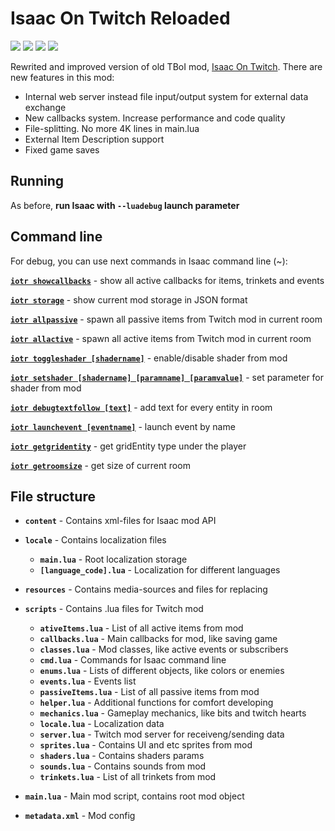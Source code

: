 # Isaac On Twitch Reloaded

<a href="https://steamcommunity.com/sharedfiles/filedetails/?id=2433361645">
  <img src="https://img.shields.io/steam/subscriptions/2433361645?label=subscriptions&logo=steam"/></a>
<a href="https://steamcommunity.com/sharedfiles/filedetails/?id=2433361645">
  <img src="https://img.shields.io/steam/views/2433361645?label=views&logo=steam"/></a>
<a href="https://steamcommunity.com/sharedfiles/filedetails/?id=2433361645">
  <img src="https://img.shields.io/steam/update-date/2433361645?label=last%20update&logo=steam"/></a>
<a href="https://discord.gg/3SzzUHWT27">
  <img src="https://img.shields.io/discord/738348582557581376?label=chat&logo=discord"/></a>

Rewrited and improved version of old TBoI mod, [Isaac On Twitch](https://github.com/VFStudio/IsaacOnTwitch/). There are new features in this mod:

- Internal web server instead file input/output system for external data exchange
- New callbacks system. Increase performance and code quality
- File-splitting. No more 4K lines in main.lua
- External Item Description support
- Fixed game saves

## Running
As before, **run Isaac with `--luadebug` launch parameter**

## Command line

For debug, you can use next commands in Isaac command line (~):



**<u>`iotr showcallbacks`</u>** - show all active callbacks for items, trinkets and events

**<u>`iotr storage`</u>** - show current mod storage in JSON format

**<u>`iotr allpassive`</u>** - spawn all passive items from Twitch mod in current room

**<u>`iotr allactive`</u>** - spawn all active items from Twitch mod in current room

**<u>`iotr toggleshader [shadername]`</u>** - enable/disable shader from mod

**<u>`iotr setshader [shadername] [paramname] [paramvalue]`</u>** - set parameter for shader from mod

**<u>`iotr debugtextfollow [text]`</u>** - add text for every entity in room

**<u>`iotr launchevent [eventname]`</u>** - launch event by name

**<u>`iotr getgridentity`</u>** - get gridEntity type under the player

**<u>`iotr getroomsize`</u>** - get size of current room



## File structure

- **`content`** - Contains xml-files for Isaac mod API
- **`locale`** - Contains localization files
  - **`main.lua`** - Root localization storage
  - **`[language_code].lua`** - Localization for different languages
- **`resources`** - Contains media-sources and files for replacing

- **`scripts`** - Contains .lua files for Twitch mod
  - **`ativeItems.lua`** - List of all active items from mod
  - **`callbacks.lua`** - Main callbacks for mod, like saving game
  - **`classes.lua`** - Mod classes, like active events or subscribers
  - **`cmd.lua`** - Commands for Isaac command line
  - **`enums.lua`** - Lists of different objects, like colors or enemies
  - **`events.lua`** - Events list
  - **`passiveItems.lua`** - List of all passive items from mod
  - **`helper.lua`** - Additional functions for comfort developing
  - **`mechanics.lua`** - Gameplay mechanics, like bits and twitch hearts
  - **`locale.lua`** - Localization data
  - **`server.lua`** - Twitch mod server for receiveng/sending data
  - **`sprites.lua`** - Contains UI and etc sprites from mod
  - **`shaders.lua`** - Contains shaders params
  - **`sounds.lua`** - Contains sounds from mod
  - **`trinkets.lua`** - List of all trinkets from mod
- **`main.lua`** - Main mod script, contains root mod object

- **`metadata.xml`** - Mod config
